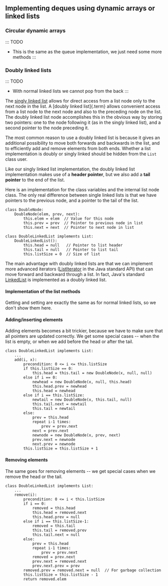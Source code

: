 
## Implementing deques using dynamic arrays or linked lists

### Circular dynamic arrays

::: TODO
- This is the same as the queue implementation, we just need some more methods
:::

### Doubly linked lists

::: TODO
- With normal linked lists we cannot pop from the back
:::

The [singly linked list](#linked-lists) allows for direct access from a list node only to the next
node in the list. A [doubly linked list]{.term}
allows convenient access from a list node to the next node and also to
the preceding node on the list. The doubly linked list node accomplishes
this in the obvious way by storing two pointers: one to the node
following it (as in the singly linked list), and a second pointer to the
node preceding it.

<inlineav id="DoublyLinkedList-CON" src="ChalmersGU/DoublyLinkedList-CON.js" script="DataStructures/DoubleLinkList.js" name="ChalmersGU/DoublyLinkedList-CON" links="DataStructures/DoubleLinkList.css ChalmersGU/CGU-Styles.css" static/>

The most common reason to use a doubly linked list is because it gives
an additional possibility to move both forwards and backwards in the
list, and to efficiently add and remove elements from both ends. Whether
a list implementation is doubly or singly linked should be hidden from
the `List` class user.

Like our singly linked list implementation, the doubly linked list
implementation makes use of a **header pointer**, but we also add a
**tail pointer** to the end of the list.

Here is an implementation for the class variables and the internal list
node class. The only real difference between single linked lists is that
we have pointers to the previous node, and a pointer to the tail of the
list.

    class DoubleNode:
        DoubleNode(elem, prev, next):
            this.elem = elem  // Value for this node
            this.prev = prev  // Pointer to previous node in list
            this.next = next  // Pointer to next node in list

    class DoubleLinkedList implements List:
        DoubleLinkedList():
            this.head = null   // Pointer to list header
            this.tail = null   // Pointer to list tail
            this.listSize = 0  // Size of list


The main advantage with doubly linked lists are that we can implement
more advanced iterators
([ListIterator](https://docs.oracle.com/en/java/javase/11/docs/api/java.base/java/util/ListIterator.html)
in the Java standard API) that can move forward and backward through a
list. In fact, Java's standard
[LinkedList](https://docs.oracle.com/en/java/javase/11/docs/api/java.base/java/util/LinkedList.html)
is implemented as a doubly linked list.

#### Implementation of the list methods

Getting and setting are exactly the same as for normal linked lists, so
we don't show them here.


#### Adding/inserting elements

Adding elements becomes a bit trickier, because we have to make sure
that all pointers are updated correctly. We get some special cases --
when the list is empty, or when we add before the head or after the
tail.

    class DoubleLinkedList implements List:
        ...
        add(i, x):
            precondition: 0 <= i <= this.listSize
            if this.listSize == 0:
                this.head = this.tail = new DoubleNode(x, null, null)
            else if i == 0:
                newhead = new DoubleNode(x, null, this.head)
                this.head.prev = newhead
                this.head = newhead
            else if i == this.listSize:
                newtail = new DoubleNode(x, this.tail, null)
                this.tail.next = newtail
                this.tail = newtail
            else:
                prev = this.head
                repeat i-1 times:
                    prev = prev.next
                next = prev.next
                newnode = new DoubleNode(x, prev, next)
                prev.next = newnode
                next.prev = newnode
            this.listSize = this.listSize + 1


#### Removing elements

The same goes for removing elements -- we get special cases when we
remove the head or the tail.

    class DoubleLinkedList implements List:
        ...
        remove(i):
            precondition: 0 <= i < this.listSize
            if i == 0:
                removed = this.head
                this.head = removed.next
                this.head.prev = null
            else if i == this.listSize-1:
                removed = this.tail
                this.tail = removed.prev
                this.tail.next = null
            else:
                prev = this.head
                repeat i-1 times:
                    prev = prev.next
                removed = prev.next
                prev.next = removed.next
                prev.next.prev = prev
            removed.prev = removed.next = null  // For garbage collection
            this.listSize = this.listSize - 1
            return removed.elem

